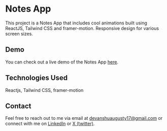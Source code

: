 # Notes App

This project is a Notes App that includes cool animations built using ReactJS, Tailwind CSS and framer-motion.
Responsive design for various screen sizes.

## Demo

You can check out a live demo of the Notes App [here](https://notes-app-devanshu-augusty.netlify.app/).

## Technologies Used

Reactjs, Tailwind CSS, framer-motion

## Contact

Feel free to reach out to me via email at devanshuaugusty17@gmail.com or connect with me on [LinkedIn](https://www.linkedin.com/in/devanshu-augusty-25204a1b8/) or [X (twitter)](https://twitter.com/DAugus7).
